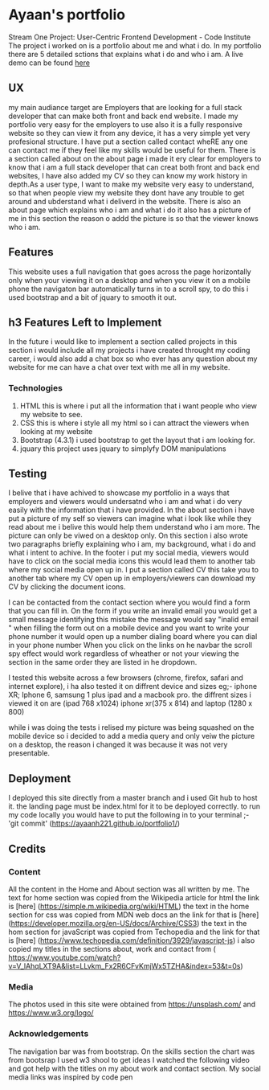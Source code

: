 #  Ayaan's portfolio
Stream One Project: User-Centric Frontend Development - Code Institute
The project i worked on is a portfolio about me and what i do.
In my portfolio there are 5 detailed sctions that explains what i do and who i am.
A live demo can be found [here]( https://ayaanh221.github.io/portfolio1/)

##  UX
 

my main audiance target are Employers that are looking for a full stack  developer that  can make both front and back end website. I made my portfolio very easy for the employers to use also it is a fully responsive website so they can view it from any device,
it has a very simple yet very profesional structure.
 I have put a section called contact wheRE any one can contact me if they feel like my skills would be useful for them.
There is a section called about on the about page i made it ery clear for employers to know that i am a full stack developer that can creat both front and back end websites,
I have also added my CV so they  can know  my work history in depth.As a user type, I want to make my website very easy to understand, so that when people view my website they dont have any trouble to get around and ubderstand what i deliverd in the website.
 There is also an about page which explains who i am and what i do it also has a picture of me in this section the reason o addd the picture is so that the viewer knows who i am.
##  Features
This website uses a full navigation that goes across the page horizontally only when your viewing it on a desktop and when you view it on a mobile phone the navigaton bar automatically turns in to a scroll spy, to do this i used bootstrap and a bit of jquary to smooth
it out.
## h3 Features Left to Implement
In the future i would like to implement a section called projects in this section i would include all my projects i have created throught my coding career, i would also add a chat box so who ever has any question about my website for me can have a chat over text with me all in my website.

###  Technologies

1. HTML this is where i put all the information that i want people who view my website to see.
2. CSS this is where i style all my html so i can attract the viewers when looking at my website
3. Bootstrap (4.3.1) i used bootstrap to get the layout that i am looking for.
4. jquary  this project uses jquary to simplyfy DOM manipulations


##  Testing
I belive that i have achived to showcase my portfolio in a ways that employers and viewers would undersatnd who i am and what i do very easily with the information that i have provided.
In the about section i have put a picture of my self so viewers can imagine what i look like while they read about me i belive this would help them understand who i am more. The picture can only be viwed on a desktop only.
On this section i also wrote two paragraphs briefly explaining who i am, my background, what i do and what i intent to achive.
In the footer i put my social media, viewers would have to click on the social media icons this would lead them to another tab 
where my social media open up in.
I put a section called CV this take you to another tab where my CV open up in employers/viewers can download my CV by clicking the document icons.

I can be contacted from the contact section where you would find a form that you can fill in. On the form if you write an invalid email you would get a small message identifying this mistake the message would say "inalid email " when filling the form out on a mobile device and you want to write your phone number it would open up a number dialing board where you can dial in your phone number
When you click on the links on he navbar the scroll spy effect would work regardless of wheather or not your viewing the section in the same order they are listed in he dropdown.

I tested this website across a few browsers (chrome, firefox, safari and internet explore), i ha also tested it on diffrent device and sizes eg;- iphone XR; Iphone 6, samsung 1 plus
ipad and a macbook pro.
the diffrent sizes i viewed it on are (ipad 768 x1024) iphone xr(375 x 814) and laptop (1280 x 800)

while i was doing the tests i relised my picture was being squashed on the mobile device so i decided to add a media query and only 
veiw the picture on a desktop, the reason i changed it was because it was not very presentable.

##  Deployment
I deployed this site directly from a master branch and i used Git hub to host it. the landing page must be index.html for it to be deployed correctly.
 to run my code locally you would have to put the following in to your terminal ;- 'git commit'  (https://ayaanh221.github.io/portfolio1/)
## Credits

### Content
All the content in the Home and About section was all written by me.
The text for home section was copied from the Wikipedia article for html  the link is [here] (https://simple.m.wikipedia.org/wiki/HTML)
the text in the home section for css was copied from MDN web docs an the link for that is [here] (https://developer.mozilla.org/en-US/docs/Archive/CSS3)
the text in the hom section for javaScript was copied from Techopedia and the link for that is [here] (https://www.techopedia.com/definition/3929/javascript-js)
i also copied my titles in the sections about, work and contact from ( https://www.youtube.com/watch?v=V_lAhqLXT9A&list=LLvkm_Fx2R6CFvKmjWx5TZHA&index=53&t=0s)
###  Media
The photos used in this site were obtained from https://unsplash.com/ 
and https://www.w3.org/logo/

### Acknowledgements


The navigation bar was from bootstrap.
On the skills section the chart was from bootsrap
I used w3 shool to get ideas 
I watched the following video and got help with the titles on my about work and contact section.
My social media links was inspired by code pen 
